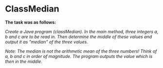 # ClassMedian

**The task was as follows:**

*Create a Java program (classMedian). In the main method, three integers a, b and c are to be read in. Then determine the middle of these values and output it as "median" of the three values.*

*Note: The median is not the arithmetic mean of the three numbers! Think of a, b and c in order of magnitude. The program outputs the value which is then in the middle.*
